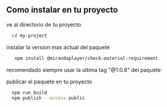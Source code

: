 
## Como instalar en tu proyecto

ve al directorio de tu proyecto

```bash
  cd my-project
```

instalar la version mas actual del paquete

```bash
   npm install @mirandaplayer/check-material-requirement
```

recomendado siempre usar la ultima tag "@1.0.8" del paquete

publicar el paquete en tu proyecto

```bash
  npm run build
  npm publish --access public
```